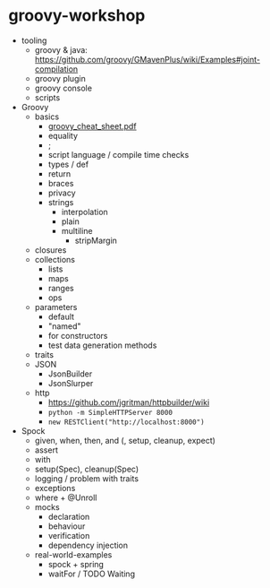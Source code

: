 # groovy-workshop

* tooling 
    * groovy & java: https://github.com/groovy/GMavenPlus/wiki/Examples#joint-compilation
    * groovy plugin
    * groovy console
    * scripts
* Groovy
    * basics
        * [groovy_cheat_sheet.pdf](groovy_cheat_sheet.pdf)
        * equality
        * ;
        * script language / compile time checks
        * types / def
        * return
        * braces
        * privacy
        * strings
            * interpolation
            * plain
            * multiline
                * stripMargin
    * closures
    * collections
        * lists
        * maps
        * ranges
        * ops
    * parameters
        * default
        * "named"
        * for constructors
        * test data generation methods
    * traits
    * JSON
        * JsonBuilder
        * JsonSlurper
    * http
        * https://github.com/jgritman/httpbuilder/wiki
        * ```python -m SimpleHTTPServer 8000```
        * ```new RESTClient("http://localhost:8000")```
* Spock
    * given, when, then, and (, setup, cleanup, expect)
    * assert
    * with
    * setup(Spec), cleanup(Spec)
    * logging / problem with traits
    * exceptions
    * where + @Unroll
    * mocks
        * declaration
        * behaviour
        * verification
        * dependency injection
    * real-world-examples
        * spock + spring
        * waitFor / TODO Waiting
